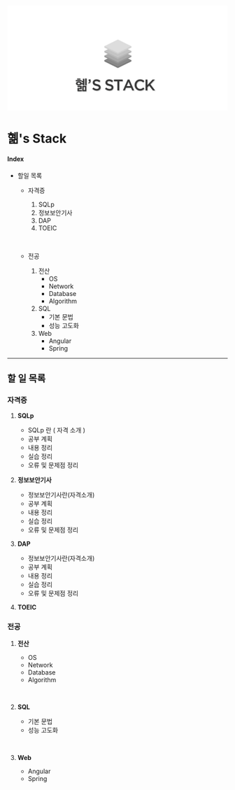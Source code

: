 

![](.\image\logo.PNG)



# 혦's Stack

#### Index

- 할일 목록

  + 자격증

    1. SQLp
    2. 정보보안기사
    3. DAP
    4. TOEIC

    ​

  + 전공 

    1. 전산
       + OS
       + Network
       + Database
       + Algorithm
    2. SQL
       + 기본 문법
       + 성능 고도화
    3. Web
       + Angular
       + Spring








----



## 할 일 목록

  

### 자격증

1. **SQLp**
   - SQLp 란 ( 자격 소개 )
   - 공부 계획
   - 내용 정리
   - 실습 정리
   - 오류 및 문제점 정리



2. **정보보안기사**
   - 정보보안기사란(자격소개)
   - 공부 계획
   - 내용 정리
   - 실습 정리
   - 오류 및 문제점 정리



3. **DAP**
   - 정보보안기사란(자격소개)
   - 공부 계획
   - 내용 정리
   - 실습 정리
   - 오류 및 문제점 정리



4. **TOEIC**





### 전공 

1. **전산**

   - OS
   - Network
   - Database
   - Algorithm

   ​

2. **SQL**

   - 기본 문법
   - 성능 고도화

   ​

3. **Web**

   - Angular
   - Spring

